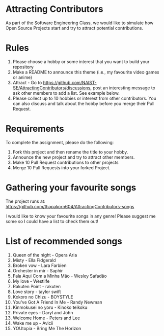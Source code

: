 # Attracting Contributors
As part of the Software Engineering Class, we would like to simulate how Open Source Projects start and try to attract potential contributions.

# Rules

1. Please choose a hobby or some interest that you want to build your repository
2. Make a README to announce this theme (i.e., my favourite video games or anime)
3. Attract - Go to https://github.com/NAIST-SE/AttractingContributors/discussions, post an interesting message to ask other members to add a list. See example below.
4. Please collect up to 10 hobbies or interest from other contributors. You can also discuss and talk about the hobby before you merge their Pull Request.

# Requirements
To complete the assignment, please do the following:
1. Fork this project and then rename the title to your hobby. 
2. Announce the new project and try to attract other members.
3. Make 10 Pull Request contributions to other projects
4. Merge 10 Pull Requests into your forked Project.

# Gathering your favourite songs 

The project runs at: https://github.com/thapakorn604/AttractingContributors-songs

I would like to know your favourite songs in any genre!
Please suggest me some so I could have a list to check them out!

# List of recommended songs
1. Queen of the night - Opera Aria
2. Misty - Ella Fidgerald
3. Broken vow - Lara Farbien
4. Orchester in mir - Saphir
5. Fala Aqui Com a Minha Mão - Wesley Safadão
6. My love - Westlife
7. Rakuten Point - rakuten
8. Love story - taylor swift
9. Kokoro no Chizu - BOYSTYLE
10. You've Got A Friend In Me - Randy Newman
11. Kinmokusei no yoru - Kinoko teikoku
12. Private eyes - Daryl and John
13. Welcome Home - Peters and Lee
14. Wake me up - Avicii
15. YOUtopia - Bring Me The Horizon
